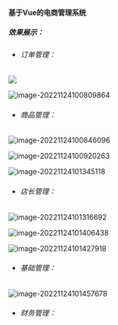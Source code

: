 #### 基于Vue的电商管理系统

##### 效果展示：

- ###### 订单管理：

![](https://pic-go-wjl.oss-cn-shanghai.aliyuncs.com/img/image-20221124100351033.png)

![image-20221124100809864](https://pic-go-wjl.oss-cn-shanghai.aliyuncs.com/img/image-20221124100809864.png)

- ###### 商品管理：

![image-20221124100846096](https://pic-go-wjl.oss-cn-shanghai.aliyuncs.com/img/image-20221124100846096.png)

![image-20221124100920263](https://pic-go-wjl.oss-cn-shanghai.aliyuncs.com/img/image-20221124100920263.png)

![image-20221124101345118](https://pic-go-wjl.oss-cn-shanghai.aliyuncs.com/img/image-20221124101345118.png)

- ###### 店长管理：

![image-20221124101316692](https://pic-go-wjl.oss-cn-shanghai.aliyuncs.com/img/image-20221124101316692.png)

![image-20221124101406438](https://pic-go-wjl.oss-cn-shanghai.aliyuncs.com/img/image-20221124101406438.png)

![image-20221124101427918](https://pic-go-wjl.oss-cn-shanghai.aliyuncs.com/img/image-20221124101427918.png)

- ###### 基础管理：

![image-20221124101457678](https://pic-go-wjl.oss-cn-shanghai.aliyuncs.com/img/image-20221124101457678.png)

- ###### 财务管理：



